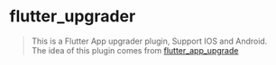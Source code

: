 # flutter_upgrader

> This is a Flutter App upgrader plugin, Support IOS and Android.  
> The idea of this plugin comes from [flutter_app_upgrade](https://github.com/LaoMengFlutter/flutter-do/tree/master/flutter_app_upgrade)
